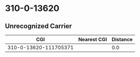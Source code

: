 # 310-0-13620
## Unrecognized Carrier


| CGI | Nearest CGI | Distance |
|-----|-------------|----------|
| 310-0-13620-111705371 |  | 0.0 |
